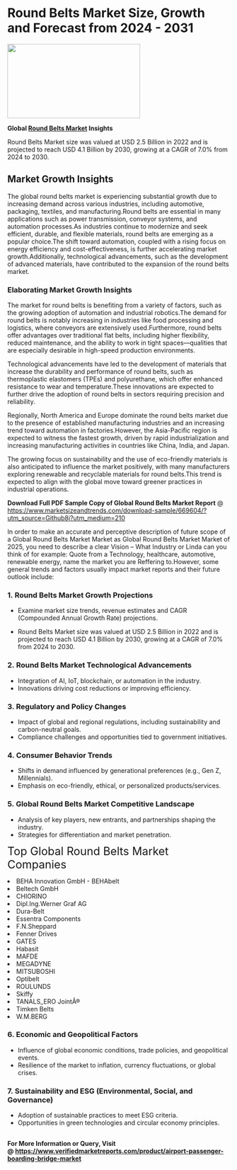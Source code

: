<H1>Round Belts Market Size, Growth and Forecast from 2024 - 2031</H1><img class="aligncenter size-medium wp-image-584254" src="https://thirdeyenews.in/wp-content/uploads/2024/09/Global-Market-Research-300x168.jpeg" alt="" width="300" height="168" /><p><strong>Global&nbsp;<a href="https://www.marketsizeandtrends.com/download-sample/669604/?utm_source=Github8j?utm_medium=210">Round Belts Market</a> Insights</strong></p><p>Round Belts Market size was valued at USD 2.5 Billion in 2022 and is projected to reach USD 4.1 Billion by 2030, growing at a CAGR of 7.0% from 2024 to 2030.</p><p><h2>Market Growth Insights</h2> <p>The global round belts market is experiencing substantial growth due to increasing demand across various industries, including automotive, packaging, textiles, and manufacturing.Round belts are essential in many applications such as power transmission, conveyor systems, and automation processes.As industries continue to modernize and seek efficient, durable, and flexible materials, round belts are emerging as a popular choice.The shift toward automation, coupled with a rising focus on energy efficiency and cost-effectiveness, is further accelerating market growth.Additionally, technological advancements, such as the development of advanced materials, have contributed to the expansion of the round belts market.</p> <h3>Elaborating Market Growth Insights</h3> <p>The market for round belts is benefiting from a variety of factors, such as the growing adoption of automation and industrial robotics.The demand for round belts is notably increasing in industries like food processing and logistics, where conveyors are extensively used.Furthermore, round belts offer advantages over traditional flat belts, including higher flexibility, reduced maintenance, and the ability to work in tight spaces—qualities that are especially desirable in high-speed production environments.</p> <p>Technological advancements have led to the development of materials that increase the durability and performance of round belts, such as thermoplastic elastomers (TPEs) and polyurethane, which offer enhanced resistance to wear and temperature.These innovations are expected to further drive the adoption of round belts in sectors requiring precision and reliability.</p> <p>Regionally, North America and Europe dominate the round belts market due to the presence of established manufacturing industries and an increasing trend toward automation in factories.However, the Asia-Pacific region is expected to witness the fastest growth, driven by rapid industrialization and increasing manufacturing activities in countries like China, India, and Japan.</p> <p>The growing focus on sustainability and the use of eco-friendly materials is also anticipated to influence the market positively, with many manufacturers exploring renewable and recyclable materials for round belts.This trend is expected to align with the global move toward greener practices in industrial operations.</p> <p><span class=""><strong>Download Full PDF Sample Copy of Global Round Belts Market Report</strong> @ <a href="https://www.marketsizeandtrends.com/download-sample/669604/?utm_source=Github8j?utm_medium=210" target="_blank">https://www.marketsizeandtrends.com/download-sample/669604/?utm_source=Github8j?utm_medium=210</a></span></p><p>In order to make an accurate and perceptive description of future scope of a Global&nbsp;Round Belts Market Market as Global&nbsp;Round Belts Market Market of 2025, you need to describe a clear Vision &ndash; What Industry or Linda can you think of for example: Quote from a Technology, healthcare, automotive, renewable energy, name the market you are Reffering to.However, some general trends and factors usually impact market reports and their future outlook include:</p><h3>1.&nbsp;<strong>Round Belts Market Growth Projections</strong></h3><ul><li>Examine market size trends, revenue estimates and CAGR (Compounded Annual Growth Rate) projections.</li><li><p>Round Belts Market size was valued at USD 2.5 Billion in 2022 and is projected to reach USD 4.1 Billion by 2030, growing at a CAGR of 7.0% from 2024 to 2030.</p></li></ul><h3>2.&nbsp;<strong>Round Belts Market Technological Advancements</strong></h3><ul><li>Integration of AI, IoT, blockchain, or automation in the industry.</li><li>Innovations driving cost reductions or improving efficiency.</li></ul><h3>3.&nbsp;<strong>Regulatory and Policy Changes</strong></h3><ul><li>Impact of global and regional regulations, including sustainability and carbon-neutral goals.</li><li>Compliance challenges and opportunities tied to government initiatives.</li></ul><h3>4.&nbsp;<strong>Consumer Behavior Trends</strong></h3><ul><li>Shifts in demand influenced by generational preferences (e.g., Gen Z, Millennials).</li><li>Emphasis on eco-friendly, ethical, or personalized products/services.</li></ul><h3>5.&nbsp;<strong>Global Round Belts Market Competitive Landscape</strong></h3><ul><li>Analysis of key players, new entrants, and partnerships shaping the industry.</li><li>Strategies for differentiation and market penetration.</li></ul><p data-pm-slice="1 1 []"><span style="color: inherit; font-family: inherit; font-size: 25px;">Top Global Round Belts Market Companies</span></p><div class="" data-test-id=""><p><li>BEHA Innovation GmbH - BEHAbelt</li><li> Beltech GmbH</li><li> CHIORINO</li><li> Dipl.Ing.Werner Graf AG</li><li> Dura-Belt</li><li> Essentra Components</li><li> F.N.Sheppard</li><li> Fenner Drives</li><li> GATES</li><li> Habasit</li><li> MAFDE</li><li> MEGADYNE</li><li> MITSUBOSHI</li><li> Optibelt</li><li> ROULUNDS</li><li> Skiffy</li><li> TANALS_ERO JointÂ®</li><li> Timken Belts</li><li> W.M.BERG</li></p></div><h3>6.&nbsp;<strong>Economic and Geopolitical Factors</strong></h3><ul><li>Influence of global economic conditions, trade policies, and geopolitical events.</li><li>Resilience of the market to inflation, currency fluctuations, or global crises.</li></ul><h3>7.&nbsp;<strong>Sustainability and ESG (Environmental, Social, and Governance)</strong></h3><ul><li>Adoption of sustainable practices to meet ESG criteria.</li><li>Opportunities in green technologies and circular economy principles.</li></ul><h2><strong style="font-size: 14px;">For More Information or Query, Visit @&nbsp;</strong><a style="background-color: #ffffff; font-size: 14px;" href="https://www.marketsizeandtrends.com/report/round-belts-market/" target="_blank">https://www.verifiedmarketreports.com/product/airport-passenger-boarding-bridge-market</a></h2>